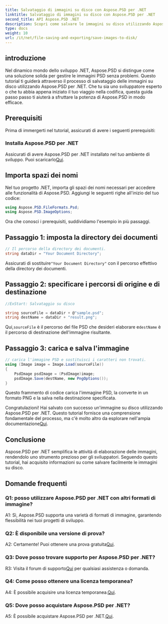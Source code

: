 ```yaml
---
title: Salvataggio di immagini su disco con Aspose.PSD per .NET
linktitle: Salvataggio di immagini su disco con Aspose.PSD per .NET
second_title: API Aspose.PSD .NET
description: Scopri come salvare le immagini su disco utilizzando Aspose.PSD per .NET. Segui questa guida passo passo per un'elaborazione efficiente delle immagini.
type: docs
weight: 10
url: /it/net/file-saving-and-exporting/save-images-to-disk/
---
```

## introduzione

Nel dinamico mondo dello sviluppo .NET, Aspose.PSD si distingue come una soluzione solida per gestire le immagini PSD senza problemi. Questo tutorial ti guiderà attraverso il processo di salvataggio delle immagini su disco utilizzando Aspose.PSD per .NET. Che tu sia uno sviluppatore esperto o che tu abbia appena iniziato il tuo viaggio nella codifica, questa guida passo passo ti aiuterà a sfruttare la potenza di Aspose.PSD in modo efficace.

## Prerequisiti

Prima di immergerti nel tutorial, assicurati di avere i seguenti prerequisiti:

### Installa Aspose.PSD per .NET

 Assicurati di avere Aspose.PSD per .NET installato nel tuo ambiente di sviluppo. Puoi scaricarlo[Qui](https://releases.aspose.com/psd/net/).

## Importa spazi dei nomi

Nel tuo progetto .NET, importa gli spazi dei nomi necessari per accedere alle funzionalità di Aspose.PSD. Aggiungi le seguenti righe all'inizio del tuo codice:

```csharp
using Aspose.PSD.FileFormats.Psd;
using Aspose.PSD.ImageOptions;
```

Ora che conosci i prerequisiti, suddividiamo l'esempio in più passaggi.

## Passaggio 1: imposta la directory dei documenti

```csharp
// Il percorso della directory dei documenti.
string dataDir = "Your Document Directory";
```

 Assicurati di sostituire`"Your Document Directory"` con il percorso effettivo della directory dei documenti.

## Passaggio 2: specificare i percorsi di origine e di destinazione

```csharp
//ExStart: Salvataggio su disco

string sourceFile = dataDir + @"sample.psd";
string destName = dataDir + "result.png";
```

 Qui,`sourceFile` è il percorso del file PSD che desideri elaborare e`destName` è il percorso di destinazione dell'immagine risultante.

## Passaggio 3: carica e salva l'immagine

```csharp
// carica l'immagine PSD e sostituisci i caratteri non trovati.
using (Image image = Image.Load(sourceFile))
{
    PsdImage psdImage = (PsdImage)image;
    psdImage.Save(destName, new PngOptions());
}
```

Questo frammento di codice carica l'immagine PSD, la converte in un formato PNG e la salva nella destinazione specificata.

 Congratulazioni! Hai salvato con successo un'immagine su disco utilizzando Aspose.PSD per .NET. Questo tutorial fornisce una comprensione fondamentale del processo, ma c'è molto altro da esplorare nell'ampia documentazione[Qui](https://reference.aspose.com/psd/net/).

## Conclusione

Aspose.PSD per .NET semplifica le attività di elaborazione delle immagini, rendendolo uno strumento prezioso per gli sviluppatori. Seguendo questo tutorial, hai acquisito informazioni su come salvare facilmente le immagini su disco.

## Domande frequenti

### Q1: posso utilizzare Aspose.PSD per .NET con altri formati di immagine?

A1: Sì, Aspose.PSD supporta una varietà di formati di immagine, garantendo flessibilità nei tuoi progetti di sviluppo.

### Q2: È disponibile una versione di prova?

 A2: Certamente! Puoi ottenere una prova gratuita[Qui](https://releases.aspose.com/).

### Q3: Dove posso trovare supporto per Aspose.PSD per .NET?

 R3: Visita il forum di supporto[Qui](https://forum.aspose.com/c/psd/34) per qualsiasi assistenza o domanda.

### Q4: Come posso ottenere una licenza temporanea?

 A4: È possibile acquisire una licenza temporanea.[Qui](https://purchase.aspose.com/temporary-license/).

### Q5: Dove posso acquistare Aspose.PSD per .NET?

 A5: È possibile acquistare Aspose.PSD per .NET.[Qui](https://purchase.aspose.com/buy).